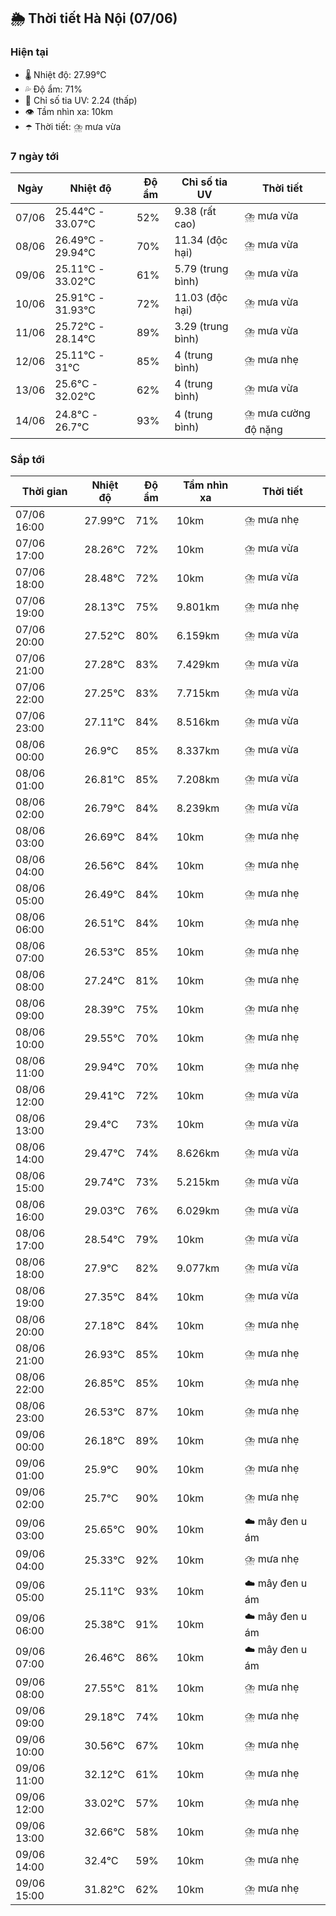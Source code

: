 ## 🌦️ Thời tiết Hà Nội (07/06)

### Hiện tại

- 🌡️ Nhiệt độ: 27.99℃
- 💦 Độ ẩm: 71%
- 🌟 Chỉ số tia UV: 2.24 (thấp)
- 👁️ Tầm nhìn xa: 10km
- ☂️ Thời tiết: ⛈️ mưa vừa

### 7 ngày tới

| Ngày | Nhiệt độ | Độ ẩm | Chỉ số tia UV | Thời tiết |
| --- | --- | --- | --- | --- |
| 07/06 | 25.44℃ - 33.07℃ | 52% | 9.38 (rất cao) | ⛈️ mưa vừa |
| 08/06 | 26.49℃ - 29.94℃ | 70% | 11.34 (độc hại) | ⛈️ mưa vừa |
| 09/06 | 25.11℃ - 33.02℃ | 61% | 5.79 (trung bình) | ⛈️ mưa vừa |
| 10/06 | 25.91℃ - 31.93℃ | 72% | 11.03 (độc hại) | ⛈️ mưa vừa |
| 11/06 | 25.72℃ - 28.14℃ | 89% | 3.29 (trung bình) | ⛈️ mưa vừa |
| 12/06 | 25.11℃ - 31℃ | 85% | 4 (trung bình) | ⛈️ mưa nhẹ |
| 13/06 | 25.6℃ - 32.02℃ | 62% | 4 (trung bình) | ⛈️ mưa vừa |
| 14/06 | 24.8℃ - 26.7℃ | 93% | 4 (trung bình) | ⛈️ mưa cường độ nặng |

### Sắp tới

| Thời gian | Nhiệt độ | Độ ẩm | Tầm nhìn xa | Thời tiết |
| --- | --- | --- | --- | --- |
| 07/06 16:00 | 27.99℃ | 71% | 10km | ⛈️ mưa nhẹ |
| 07/06 17:00 | 28.26℃ | 72% | 10km | ⛈️ mưa vừa |
| 07/06 18:00 | 28.48℃ | 72% | 10km | ⛈️ mưa vừa |
| 07/06 19:00 | 28.13℃ | 75% | 9.801km | ⛈️ mưa nhẹ |
| 07/06 20:00 | 27.52℃ | 80% | 6.159km | ⛈️ mưa vừa |
| 07/06 21:00 | 27.28℃ | 83% | 7.429km | ⛈️ mưa vừa |
| 07/06 22:00 | 27.25℃ | 83% | 7.715km | ⛈️ mưa vừa |
| 07/06 23:00 | 27.11℃ | 84% | 8.516km | ⛈️ mưa vừa |
| 08/06 00:00 | 26.9℃ | 85% | 8.337km | ⛈️ mưa vừa |
| 08/06 01:00 | 26.81℃ | 85% | 7.208km | ⛈️ mưa vừa |
| 08/06 02:00 | 26.79℃ | 84% | 8.239km | ⛈️ mưa vừa |
| 08/06 03:00 | 26.69℃ | 84% | 10km | ⛈️ mưa nhẹ |
| 08/06 04:00 | 26.56℃ | 84% | 10km | ⛈️ mưa nhẹ |
| 08/06 05:00 | 26.49℃ | 84% | 10km | ⛈️ mưa nhẹ |
| 08/06 06:00 | 26.51℃ | 84% | 10km | ⛈️ mưa nhẹ |
| 08/06 07:00 | 26.53℃ | 85% | 10km | ⛈️ mưa nhẹ |
| 08/06 08:00 | 27.24℃ | 81% | 10km | ⛈️ mưa nhẹ |
| 08/06 09:00 | 28.39℃ | 75% | 10km | ⛈️ mưa nhẹ |
| 08/06 10:00 | 29.55℃ | 70% | 10km | ⛈️ mưa nhẹ |
| 08/06 11:00 | 29.94℃ | 70% | 10km | ⛈️ mưa nhẹ |
| 08/06 12:00 | 29.41℃ | 72% | 10km | ⛈️ mưa vừa |
| 08/06 13:00 | 29.4℃ | 73% | 10km | ⛈️ mưa vừa |
| 08/06 14:00 | 29.47℃ | 74% | 8.626km | ⛈️ mưa vừa |
| 08/06 15:00 | 29.74℃ | 73% | 5.215km | ⛈️ mưa vừa |
| 08/06 16:00 | 29.03℃ | 76% | 6.029km | ⛈️ mưa vừa |
| 08/06 17:00 | 28.54℃ | 79% | 10km | ⛈️ mưa vừa |
| 08/06 18:00 | 27.9℃ | 82% | 9.077km | ⛈️ mưa vừa |
| 08/06 19:00 | 27.35℃ | 84% | 10km | ⛈️ mưa vừa |
| 08/06 20:00 | 27.18℃ | 84% | 10km | ⛈️ mưa nhẹ |
| 08/06 21:00 | 26.93℃ | 85% | 10km | ⛈️ mưa nhẹ |
| 08/06 22:00 | 26.85℃ | 85% | 10km | ⛈️ mưa nhẹ |
| 08/06 23:00 | 26.53℃ | 87% | 10km | ⛈️ mưa nhẹ |
| 09/06 00:00 | 26.18℃ | 89% | 10km | ⛈️ mưa nhẹ |
| 09/06 01:00 | 25.9℃ | 90% | 10km | ⛈️ mưa nhẹ |
| 09/06 02:00 | 25.7℃ | 90% | 10km | ⛈️ mưa nhẹ |
| 09/06 03:00 | 25.65℃ | 90% | 10km | ☁️ mây đen u ám |
| 09/06 04:00 | 25.33℃ | 92% | 10km | ⛈️ mưa nhẹ |
| 09/06 05:00 | 25.11℃ | 93% | 10km | ☁️ mây đen u ám |
| 09/06 06:00 | 25.38℃ | 91% | 10km | ☁️ mây đen u ám |
| 09/06 07:00 | 26.46℃ | 86% | 10km | ☁️ mây đen u ám |
| 09/06 08:00 | 27.55℃ | 81% | 10km | ⛈️ mưa nhẹ |
| 09/06 09:00 | 29.18℃ | 74% | 10km | ⛈️ mưa nhẹ |
| 09/06 10:00 | 30.56℃ | 67% | 10km | ⛈️ mưa nhẹ |
| 09/06 11:00 | 32.12℃ | 61% | 10km | ⛈️ mưa nhẹ |
| 09/06 12:00 | 33.02℃ | 57% | 10km | ⛈️ mưa nhẹ |
| 09/06 13:00 | 32.66℃ | 58% | 10km | ⛈️ mưa nhẹ |
| 09/06 14:00 | 32.4℃ | 59% | 10km | ⛈️ mưa nhẹ |
| 09/06 15:00 | 31.82℃ | 62% | 10km | ⛈️ mưa nhẹ |
